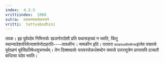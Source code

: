 ```yaml
---
index:  4.3.3
vrittiindex:  1068
sutra:  तवकममकावेकवचने
vritti:  tattvabodhini 
---
```


तवक। इह पूर्ववदेव निमित्तयोः खञणोरादेशौ प्रति यथासङ्ख्यं न भवति, किंतु स्थान्यादेशयोरेवेत्याशयेनोदाहरति----तावकीनः। मामकीन इति। परावरा `परावराधमोत्तमेभ्यः`इत्येव वक्तव्ये पूर्वग्रहणं पूर्वविप्रतिषेधसूचनार्थम्। तेन दिक्शब्दयोः परावरयोकर्धशब्देन समासे उत्तरसूत्रेण प्राप्तावपि ठञ्यतौ बाधित्वा यदेव भवति।

